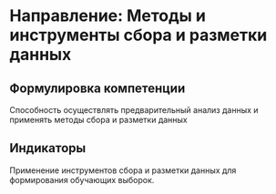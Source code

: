 # Направление: Методы и инструменты сбора и разметки данных
## Формулировка компетенции
Способность осуществлять предварительный анализ данных и применять методы сбора и разметки данных
## Индикаторы
Применение инструментов сбора и разметки данных для формирования обучающих выборок.
